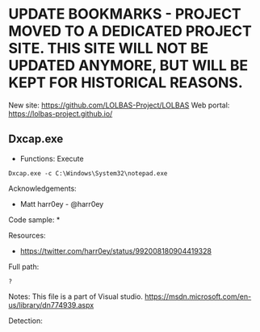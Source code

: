# UPDATE BOOKMARKS - PROJECT MOVED TO A DEDICATED PROJECT SITE. THIS SITE WILL NOT BE UPDATED ANYMORE, BUT WILL BE KEPT FOR HISTORICAL REASONS.
New site: https://github.com/LOLBAS-Project/LOLBAS
Web portal: https://lolbas-project.github.io/ 
## Dxcap.exe

* Functions: Execute

```
Dxcap.exe -c C:\Windows\System32\notepad.exe    
```

Acknowledgements:
* Matt harr0ey - @harr0ey

Code sample:
* 

Resources:
* https://twitter.com/harr0ey/status/992008180904419328

Full path:
```
?
```

Notes:
This file is a part of Visual studio.
https://msdn.microsoft.com/en-us/library/dn774939.aspx


Detection:


 

